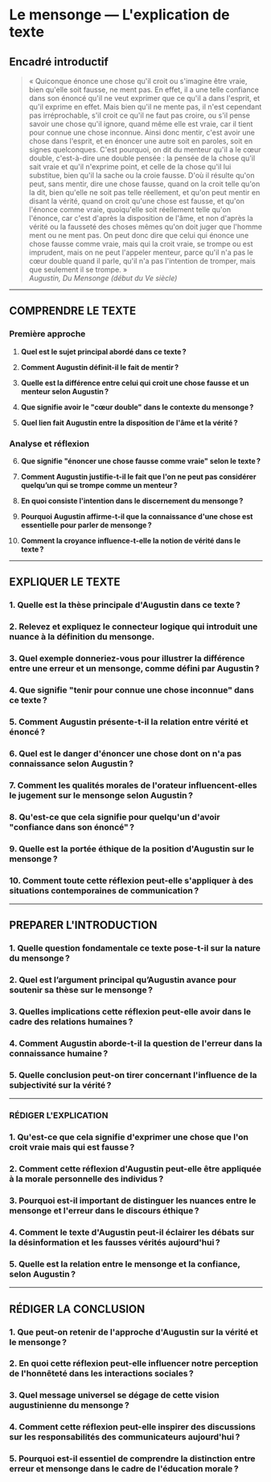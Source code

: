 # Le mensonge — L'explication de texte

## Encadré introductif
> « Quiconque énonce une chose qu'il croit ou s'imagine être vraie, bien qu'elle soit fausse, ne ment pas. En effet, il a une telle confiance dans son énoncé qu'il ne veut exprimer que ce qu'il a dans l'esprit, et qu'il exprime en effet. Mais bien qu'il ne mente pas, il n'est cependant pas irréprochable, s'il croit ce qu'il ne faut pas croire, ou s'il pense savoir une chose qu'il ignore, quand même elle est vraie, car il tient pour connue une chose inconnue. Ainsi donc mentir, c'est avoir une chose dans l'esprit, et en énoncer une autre soit en paroles, soit en signes quelconques. C'est pourquoi, on dit du menteur qu'il a le cœur double, c'est-à-dire une double pensée : la pensée de la chose qu'il sait vraie et qu'il n'exprime point, et celle de la chose qu'il lui substitue, bien qu'il la sache ou la croie fausse. D'où il résulte qu'on peut, sans mentir, dire une chose fausse, quand on la croit telle qu'on la dit, bien qu'elle ne soit pas telle réellement, et qu'on peut mentir en disant la vérité, quand on croit qu'une chose est fausse, et qu'on l'énonce comme vraie, quoiqu'elle soit réellement telle qu'on l'énonce, car c'est d'après la disposition de l'âme, et non d'après la vérité ou la fausseté des choses mêmes qu'on doit juger que l'homme ment ou ne ment pas. On peut donc dire que celui qui énonce une chose fausse comme vraie, mais qui la croit vraie, se trompe ou est imprudent, mais on ne peut l'appeler menteur, parce qu'il n'a pas le cœur double quand il parle, qu'il n'a pas l'intention de tromper, mais que seulement il se trompe. »  
> *Augustin, Du Mensonge (début du Ve siècle)*

---

## COMPRENDRE LE TEXTE

### Première approche

1. **Quel est le sujet principal abordé dans ce texte ?**

2. **Comment Augustin définit-il le fait de mentir ?**

3. **Quelle est la différence entre celui qui croit une chose fausse et un menteur selon Augustin ?**

4. **Que signifie avoir le "cœur double" dans le contexte du mensonge ?**

5. **Quel lien fait Augustin entre la disposition de l'âme et la vérité ?**

### Analyse et réflexion

6. **Que signifie "énoncer une chose fausse comme vraie" selon le texte ?**

7. **Comment Augustin justifie-t-il le fait que l'on ne peut pas considérer quelqu’un qui se trompe comme un menteur ?**

8. **En quoi consiste l'intention dans le discernement du mensonge ?**

9. **Pourquoi Augustin affirme-t-il que la connaissance d'une chose est essentielle pour parler de mensonge ?**

10. **Comment la croyance influence-t-elle la notion de vérité dans le texte ?**

---

## EXPLIQUER LE TEXTE

### 1. Quelle est la thèse principale d'Augustin dans ce texte ?

### 2. Relevez et expliquez le connecteur logique qui introduit une nuance à la définition du mensonge. 

### 3. Quel exemple donneriez-vous pour illustrer la différence entre une erreur et un mensonge, comme défini par Augustin ?

### 4. Que signifie "tenir pour connue une chose inconnue" dans ce texte ?

### 5. Comment Augustin présente-t-il la relation entre vérité et énoncé ?

### 6. Quel est le danger d'énoncer une chose dont on n'a pas connaissance selon Augustin ?

### 7. Comment les qualités morales de l'orateur influencent-elles le jugement sur le mensonge selon Augustin ?

### 8. Qu'est-ce que cela signifie pour quelqu'un d'avoir "confiance dans son énoncé" ?

### 9. Quelle est la portée éthique de la position d'Augustin sur le mensonge ?

### 10. Comment toute cette réflexion peut-elle s'appliquer à des situations contemporaines de communication ?

---

## PREPARER L'INTRODUCTION

### 1. Quelle question fondamentale ce texte pose-t-il sur la nature du mensonge ?

### 2. Quel est l’argument principal qu’Augustin avance pour soutenir sa thèse sur le mensonge ?

### 3. Quelles implications cette réflexion peut-elle avoir dans le cadre des relations humaines ?

### 4. Comment Augustin aborde-t-il la question de l'erreur dans la connaissance humaine ?

### 5. Quelle conclusion peut-on tirer concernant l'influence de la subjectivité sur la vérité ?

---

### RÉDIGER L'EXPLICATION

### 1. Qu'est-ce que cela signifie d'exprimer une chose que l'on croit vraie mais qui est fausse ? 

### 2. Comment cette réflexion d'Augustin peut-elle être appliquée à la morale personnelle des individus ? 

### 3. Pourquoi est-il important de distinguer les nuances entre le mensonge et l'erreur dans le discours éthique ? 

### 4. Comment le texte d'Augustin peut-il éclairer les débats sur la désinformation et les fausses vérités aujourd'hui ?

### 5. Quelle est la relation entre le mensonge et la confiance, selon Augustin ? 

--- 

## RÉDIGER LA CONCLUSION

### 1. Que peut-on retenir de l'approche d'Augustin sur la vérité et le mensonge ? 

### 2. En quoi cette réflexion peut-elle influencer notre perception de l'honnêteté dans les interactions sociales ? 

### 3. Quel message universel se dégage de cette vision augustinienne du mensonge ? 

### 4. Comment cette réflexion peut-elle inspirer des discussions sur les responsabilités des communicateurs aujourd'hui ? 

### 5. Pourquoi est-il essentiel de comprendre la distinction entre erreur et mensonge dans le cadre de l'éducation morale ? 